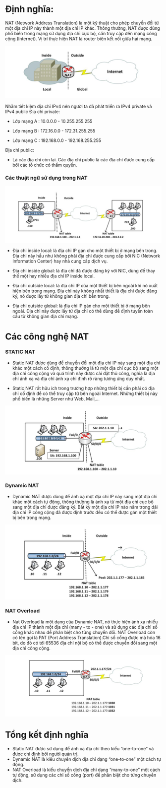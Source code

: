 # Định nghĩa:
NAT (Network Address Translation) là một kỹ thuật cho phép chuyển đổi từ một địa chỉ IP này thành một địa chỉ IP khác. Thông thường, NAT được dùng phổ biến trong mạng sử dụng địa chỉ cục bộ, cần truy cập đến mạng công cộng (Internet). Vị trí thực hiện NAT là router biên kết nối giữa hai mạng.

<img src="imgosi/21.png">

Nhằm tiết kiệm địa chỉ IPv4 nên người ta đã phát triển ra IPv4 private và IPv4 public
Địa chỉ private:

- Lớp mạng A : 10.0.0.0 - 10.255.255.255

- Lớp mạng B : 172.16.0.0 - 172.31.255.255

- Lớp mạng C : 192.168.0.0 - 192.168.255.255

 Địa chỉ public:

- Là các địa chỉ còn lại. Các địa chỉ public là các địa chỉ được cung cấp bởi các tổ chức có thẩm quyền.

### Các thuật ngữ sử dụng trong NAT

<img src="imgosi/22.png">

- Địa chỉ inside local: là địa chỉ IP gán cho một thiết bị ở mạng bên trong. Địa chỉ này hầu như không phải địa chỉ được cung cấp bởi NIC (Network Information Center) hay nhà cung cấp dịch vụ.

- Địa chỉ inside global: là địa chỉ đã được đăng ký với NIC, dùng để thay thế một hay nhiều địa chỉ IP inside local.

- Địa chỉ outside local: là địa chỉ IP của một thiết bị bên ngoài khi nó xuất hiện bên trong mạng. Địa chỉ này không nhất thiết là địa chỉ được đăng ký, nó được lấy từ không gian địa chỉ bên trong.

- Địa chỉ outside global: là địa chỉ IP gán cho một thiết bị ở mạng bên ngoài. Địa chỉ này được lấy từ địa chỉ có thể dùng để định tuyến toàn cầu từ không gian địa chỉ mạng.

# Các công nghệ NAT

### STATIC NAT

- Static NAT được dùng để chuyển đổi một địa chỉ IP này sang một địa chỉ khác một cách cố định, thông thường là từ một địa chỉ cục bộ sang một địa chỉ công cộng và quá trình này được cài đặt thủ công, nghĩa là địa chỉ ánh xạ và địa chỉ ánh xạ chỉ định rõ ràng tương ứng duy nhất.

- Static NAT rất hữu ích trong trường hợp những thiết bị cần phải có địa chỉ cố định để có thể truy cập từ bên ngoài Internet. Những thiết bị này phổ biến là những Server như Web, Mail,...

<img src="imgosi/23.png">

### Dynamic NAT

- Dynamic NAT được dùng để ánh xạ một địa chỉ IP này sang một địa chỉ khác một cách tự động, thông thường là ánh xạ từ một địa chỉ cục bộ sang một địa chỉ được đăng ký. Bất kỳ một địa chỉ IP nào nằm trong dải địa chỉ IP công cộng đã được định trước đều có thể được gán một thiết bị bên trong mạng.

<img src="imgosi/24.png">

### NAT Overload
- Nat Overload là một dạng của Dynamic NAT, nó thực hiện ánh xạ nhiều địa chỉ IP thành một địa chỉ (many - to - one) và sử dụng các địa chỉ số cổng khác nhau để phân biệt cho từng chuyển đổi. NAT Overload còn có tên gọi là PAT (Port Address Translation).Chỉ số cổng được mã hóa 16 bit, do đó có tới 65536 địa chỉ nội bộ có thể được chuyển đổi sang một địa chỉ công cộng.

<img src="imgosi/25.png">

# Tổng kết định nghĩa

- Static NAT được sử dụng để ánh xạ địa chỉ theo kiểu “one-to-one” và được chỉ định bởi người quản trị. 
- Dynamic NAT là kiểu chuyển dịch địa chỉ dạng “one-to-one” một cách tự động. 
- NAT Overload là kiểu chuyển dịch địa chỉ dạng “many-to-one” một cách tự động, sử dụng các chỉ số cổng (port) để phân biệt cho từng chuyển dịch.



